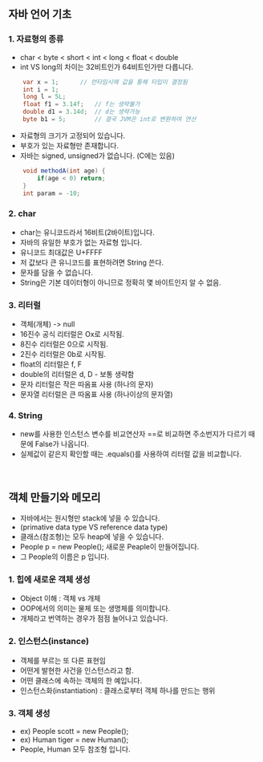 ## 자바 언어 기초

### 1. 자료형의 종류
- char < byte < short < int < long < float < double
- int VS long의 차이는 32비트인가 64비트인가만 다릅니다.

```java
    var x = 1;      // 런타임시에 값을 통해 타입이 결정됨
    int i = 1;
    long l = 5L;
    float f1 = 3.14f;   // f는 생략불가
    double d1 = 3.14d;  // d는 생략가능
    byte b1 = 5;        // 결국 JVM은 int로 변환하여 연산
```

- 자료형의 크기가 고정되어 있습니다.
- 부호가 있는 자료형만 존재합니다.
- 자바는 signed, unsigned가 없습니다. (C에는 있음)

```java
    void methodA(int age) {
        if(age < 0) return;
    }
    int param = -10;
```


### 2. char
- char는 유니코드라서 16비트(2바이트)입니다.
- 자바의 유일한 부호가 없는 자료형 입니다.
- 유니코드 최대값은 U+FFFF
- 저 값보다 큰 유니코드를 표현하려면 String 쓴다.
- 문자를 담을 수 없습니다.
- String은 기본 데이터형이 아니므로 정확히 몇 바이트인지 알 수 없음.

### 3. 리터럴
- 객체(개체) -> null
- 16진수 공식 리터럴은 Ox로 시작됨.
- 8진수 리터럴은 0으로 시작됨.
- 2진수 리터럴은 0b로 시작됨.
- float의 리터럴은 f, F
- double의 리터럴은 d, D - 보통 생략함
- 문자 리터럴은 작은 따옴표 사용 (하나의 문자)
- 문자열 리터럴은 큰 따옴표 사용 (하나이상의 문자열)

### 4. String
- new를 사용한 인스턴스 변수를 비교연산자 ==로 비교하면 주소번지가 다르기 때문에 False가 나옵니다.
- 실제값이 같은지 확인할 때는 .equals()를 사용하여 리터럴 값을 비교합니다.

<br />

## 객체 만들기와 메모리
- 자바에서는 원시형만 stack에 넣을 수 있습니다.
- (primative data type VS reference data type)
- 클래스(참조형)는 모두 heap에 넣을 수 있습니다.
- People p = new People(); 새로운 Peaple이 만들어집니다.
- 그 People의 이름은 p 입니다.

### 1. 힙에 새로운 객체 생성
- Object 이해 : 객체 vs 개체
- OOP에서의 의미는 물체 또는 생명체를 의미합니다.
- 개체라고 번역하는 경우가 점점 늘어나고 있습니다.

### 2. 인스턴스(instance)
- 객체를 부르는 또 다른 표현임
- 어떤게 발현한 사건을 인스턴스라고 함.
- 어떤 클래스에 속하는 객체의 한 예입니다.
- 인스턴스화(instantiation) : 클래스로부터 객체 하나를 만드는 행위

### 3. 객체 생성
- ex) People scott = new People();
- ex) Human tiger = new Human();
- People, Human 모두 참조형 입니다.

